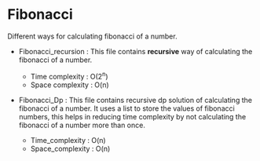 # Fibonacci  

Different ways for calculating fibonacci of a number.

- Fibonacci_recursion : This file contains **recursive** way of calculating the fibonacci of a number.
  - Time complexity : O(2<sup>n</sup>)
  - Space complexity : O(n)  
  
- Fibonacci_Dp : This file contains recursive dp solution of calculating the fibonacci of a number. It uses a list to store the values of                  fibonacci numbers, this helps in reducing time complexity by not calculating the fibonacci of a number more than once.
  - Time_complexity : O(n)  
  - Space_complexity : O(n) 
